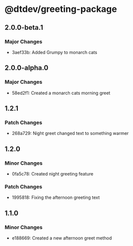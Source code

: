 # @dtdev/greeting-package

## 2.0.0-beta.1

### Major Changes

- 3aef33b: Added Grumpy to monarch cats

## 2.0.0-alpha.0

### Major Changes

- 58ed2f1: Created a monarch cats morning greet

## 1.2.1

### Patch Changes

- 268a729: Night greet changed text to something warmer

## 1.2.0

### Minor Changes

- 0fa5c78: Created night greeting feature

### Patch Changes

- 1995818: Fixing the afternoon greeting text

## 1.1.0

### Minor Changes

- e188669: Created a new afternoon greet method
